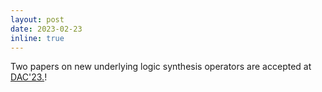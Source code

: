 ```yaml
---
layout: post
date: 2023-02-23
inline: true
---
```


Two papers on new underlying logic synthesis operators are accepted at [DAC'23.](https://www.dac.com/Conference/2023-Call-for-Contributions)!
